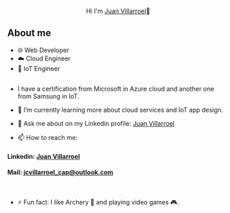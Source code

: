 <div align="center">
 <hi align="center">Hi I'm <a href="https://www.linkedin.com/in/juanvillarroelcapetillo/">Juan Villarroel</a>👋 </hi> 
</div>


## About me
- 🌐 Web Developer
- ☁️ Cloud Engineer
- 📲 IoT Engineer
  

##
-  I have a certification from Microsoft in Azure cloud and another one from Samsung in IoT. 
- 🌱 I’m currently learning more about cloud services and IoT app design. 
- 💬 Ask me about on my Linkedin profile: <a href="https://www.linkedin.com/in/juanvillarroelcapetillo/">Juan Villarroel</a>

- 📫 How to reach me: <br>
<h4> Linkedin: <a href="https://www.linkedin.com/in/juanvillarroelcapetillo/">Juan Villarroel</a></h4>

<h4> Mail: <a href="https://jcvillarroel_cap@outlook.com?Subject=Hi%20from%20Github">jcvillarroel_cap@outlook.com</a></h4>
<br>

- ⚡ Fun fact: I like Archery 🏹 and playing video games 🎮.

